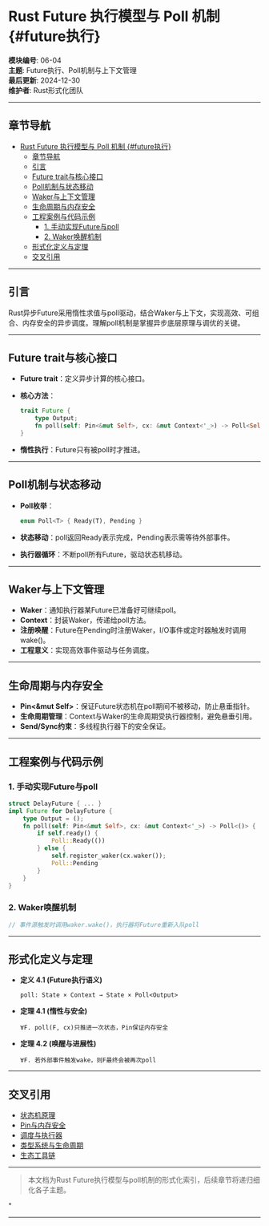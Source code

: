 ﻿# Rust Future 执行模型与 Poll 机制 {#future执行}

**模块编号**: 06-04  
**主题**: Future执行、Poll机制与上下文管理  
**最后更新**: 2024-12-30  
**维护者**: Rust形式化团队

---

## 章节导航

- [Rust Future 执行模型与 Poll 机制 {#future执行}](#rust-future-执行模型与-poll-机制-future执行)
  - [章节导航](#章节导航)
  - [引言](#引言)
  - [Future trait与核心接口](#future-trait与核心接口)
  - [Poll机制与状态移动](#poll机制与状态移动)
  - [Waker与上下文管理](#waker与上下文管理)
  - [生命周期与内存安全](#生命周期与内存安全)
  - [工程案例与代码示例](#工程案例与代码示例)
    - [1. 手动实现Future与poll](#1-手动实现future与poll)
    - [2. Waker唤醒机制](#2-waker唤醒机制)
  - [形式化定义与定理](#形式化定义与定理)
  - [交叉引用](#交叉引用)

---

## 引言

Rust异步Future采用惰性求值与poll驱动，结合Waker与上下文，实现高效、可组合、内存安全的异步调度。理解poll机制是掌握异步底层原理与调优的关键。

---

## Future trait与核心接口

- **Future trait**：定义异步计算的核心接口。
- **核心方法**：

  ```rust
  trait Future {
      type Output;
      fn poll(self: Pin<&mut Self>, cx: &mut Context<'_>) -> Poll<Self::Output>;
  }
  ```

- **惰性执行**：Future只有被poll时才推进。

---

## Poll机制与状态移动

- **Poll枚举**：

  ```rust
  enum Poll<T> { Ready(T), Pending }
  ```

- **状态移动**：poll返回Ready表示完成，Pending表示需等待外部事件。
- **执行器循环**：不断poll所有Future，驱动状态机移动。

---

## Waker与上下文管理

- **Waker**：通知执行器某Future已准备好可继续poll。
- **Context**：封装Waker，传递给poll方法。
- **注册唤醒**：Future在Pending时注册Waker，I/O事件或定时器触发时调用wake()。
- **工程意义**：实现高效事件驱动与任务调度。

---

## 生命周期与内存安全

- **Pin<&mut Self>**：保证Future状态机在poll期间不被移动，防止悬垂指针。
- **生命周期管理**：Context与Waker的生命周期受执行器控制，避免悬垂引用。
- **Send/Sync约束**：多线程执行器下的安全保证。

---

## 工程案例与代码示例

### 1. 手动实现Future与poll

```rust
struct DelayFuture { ... }
impl Future for DelayFuture {
    type Output = ();
    fn poll(self: Pin<&mut Self>, cx: &mut Context<'_>) -> Poll<()> {
        if self.ready() {
            Poll::Ready(())
        } else {
            self.register_waker(cx.waker());
            Poll::Pending
        }
    }
}
```

### 2. Waker唤醒机制

```rust
// 事件源触发时调用waker.wake()，执行器将Future重新入队poll
```

---

## 形式化定义与定理

- **定义 4.1 (Future执行语义)**

  ```text
  poll: State × Context → State × Poll<Output>
  ```

- **定理 4.1 (惰性与安全)**

  ```text
  ∀F. poll(F, cx)只推进一次状态，Pin保证内存安全
  ```

- **定理 4.2 (唤醒与进展性)**

  ```text
  ∀F. 若外部事件触发wake，则F最终会被再次poll
  ```

---

## 交叉引用

- [状态机原理](./03_state_machine_theory.md)
- [Pin与内存安全](./01_formal_async_system.md)
- [调度与执行器](./02_async_theory.md)
- [类型系统与生命周期](../02_type_system/)
- [生态工具链](../26_toolchain_ecosystem/)

---

> 本文档为Rust Future执行模型与poll机制的形式化索引，后续章节将递归细化各子主题。

"

---
